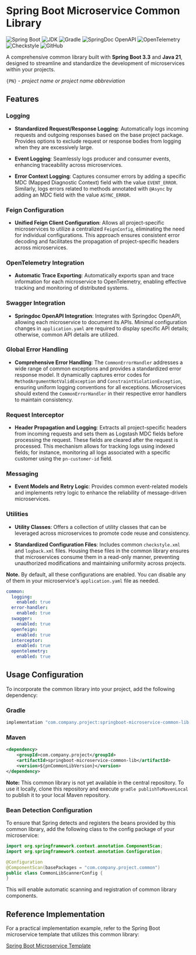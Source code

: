 # Spring Boot Microservice Common Library

![Spring Boot](https://img.shields.io/badge/Spring%20Boot-3.3-brightgreen)
![JDK](https://img.shields.io/badge/JDK-21-blue)
![Gradle](https://img.shields.io/badge/Gradle-8.6-orange)
![SpringDoc OpenAPI](https://img.shields.io/badge/springdoc--openapi-2.4.0-yellowgreen)
![OpenTelemetry](https://img.shields.io/badge/OpenTelemetry-1.37.0-purple)
![Checkstyle](https://img.shields.io/badge/Checkstyle-10.14.2-cyan)
![GitHub](https://img.shields.io/github/license/isopropylcyanide/Jwt-Spring-Security-JPA?color=blue)

A comprehensive common library built with **Spring Boot 3.3** and **Java 21**, designed to streamline and standardize the development of microservices within your projects.

`{PN}` - _project name or project name abbreviation_

## Features

### Logging

- **Standardized Request/Response Logging**: Automatically logs incoming requests and outgoing responses based on the base project package. Provides options to exclude request or response bodies from logging when they are excessively large.

- **Event Logging**: Seamlessly logs producer and consumer events, enhancing traceability across microservices.

- **Error Context Logging**: Captures consumer errors by adding a specific MDC (Mapped Diagnostic Context) field with the value `EVENT_ERROR`. Similarly, logs errors related to methods annotated with `@Async` by adding an MDC field with the value `ASYNC_ERROR`.

### Feign Configuration

- **Unified Feign Client Configuration**: Allows all project-specific microservices to utilize a centralized `FeignConfig`, eliminating the need for individual configurations. This approach ensures consistent error decoding and facilitates the propagation of project-specific headers across microservices.

### OpenTelemetry Integration

- **Automatic Trace Exporting**: Automatically exports span and trace information for each microservice to OpenTelemetry, enabling effective tracking and monitoring of distributed systems.

### Swagger Integration

- **Springdoc OpenAPI Integration**: Integrates with Springdoc OpenAPI, allowing each microservice to document its APIs. Minimal configuration changes in `application.yaml` are required to display specific API details; otherwise, common API details are utilized.

### Global Error Handling

- **Comprehensive Error Handling**: The `CommonErrorHandler` addresses a wide range of common exceptions and provides a standardized error response model. It dynamically captures error codes for `MethodArgumentNotValidException` and `ConstraintViolationException`, ensuring uniform logging conventions for all exceptions. Microservices should extend the `CommonErrorHandler` in their respective error handlers to maintain consistency.

### Request Interceptor

- **Header Propagation and Logging**: Extracts all project-specific headers from incoming requests and sets them as Logstash MDC fields before processing the request. These fields are cleared after the request is processed. This mechanism allows for tracking logs using indexed fields; for instance, monitoring all logs associated with a specific customer using the `pn-customer-id` field.

### Messaging

- **Event Models and Retry Logic**: Provides common event-related models and implements retry logic to enhance the reliability of message-driven microservices.

### Utilities

- **Utility Classes**: Offers a collection of utility classes that can be leveraged across microservices to promote code reuse and consistency.

- **Standardized Configuration Files**: Includes common `checkstyle.xml` and `logback.xml` files. Housing these files in the common library ensures that microservices consume them in a read-only manner, preventing unauthorized modifications and maintaining uniformity across projects.


**Note.** By default, all these configurations are enabled. You can disable any of them in your microservice's `application.yaml` file as needed.

```yaml
common:
  logging:
    enabled: true
  error-handler:
    enabled: true
  swagger:
    enabled: true
  openfeign:
    enabled: true
  interceptor:
    enabled: true
  opentelemetry:
    enabled: true
```

## Usage Configuration

To incorporate the common library into your project, add the following dependency:

### Gradle

```groovy
implementation "com.company.project:springboot-microservice-common-lib:${pnCommonLibVersion}"
```

### Maven

```xml
<dependency>
    <groupId>com.company.project</groupId>
    <artifactId>springboot-microservice-common-lib</artifactId>
    <version>${pnCommonLibVersion}</version>
</dependency>
```


**Note:** This common library is not yet available in the central repository. To use it locally, clone this repository and execute `gradle publishToMavenLocal` to publish it to your local Maven repository.

### Bean Detection Configuration
To ensure that Spring detects and registers the beans provided by this common library, add the following class to the config package of your microservice:

```java
import org.springframework.context.annotation.ComponentScan;
import org.springframework.context.annotation.Configuration;

@Configuration
@ComponentScan(basePackages = "com.company.project.common")
public class CommonLibScannerConfig {
}
```
This will enable automatic scanning and registration of common library components.


## Reference Implementation
For a practical implementation example, refer to the Spring Boot microservice template that utilizes this common library:

[Spring Boot Microservice Template](https://github.com/mmushfiq/springboot-microservice-template)